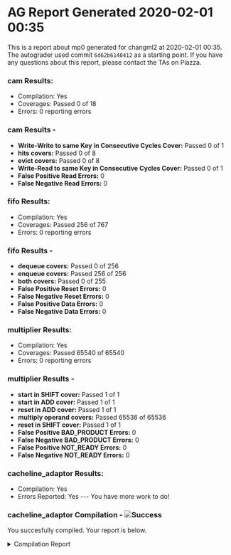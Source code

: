 # AG Report Generated 2020-02-01 00:35
This is a report about mp0 generated for changml2 at 2020-02-01 00:35. The autograder used commit ``6d62b6140412`` as a starting point. If you have any questions about this report, please contact the TAs on Piazza.
### cam Results:
 - Compilation: Yes
 - Coverages: Passed 0 of 18
 - Errors: 0 reporting errors


### cam Results - 
<ul>
<li><b>Write-Write to same Key in Consecutive Cycles Cover:</b> Passed 0 of 1</li>
<li><b>hits covers:</b> Passed 0 of 8</li>
<li><b>evict covers:</b> Passed 0 of 8</li>
<li><b>Write-Read to same Key in Consecutive Cycles Cover:</b> Passed 0 of 1</li>
<li><b>False Positive Read Errors:</b> 0</li>
<li><b>False Negative Read Errors:</b> 0</li>
</ul>

### fifo Results:
 - Compilation: Yes
 - Coverages: Passed 256 of 767
 - Errors: 0 reporting errors


### fifo Results - 
<ul>
<li><b>dequeue covers:</b> Passed 0 of 256</li>
<li><b>enqueue covers:</b> Passed 256 of 256</li>
<li><b>both covers:</b> Passed 0 of 255</li>
<li><b>False Positive Reset Errors:</b> 0</li>
<li><b>False Negative Reset Errors:</b> 0</li>
<li><b>False Positive Data Errors:</b> 0</li>
<li><b>False Negative Data Errors:</b> 0</li>
</ul>

### multiplier Results:
 - Compilation: Yes
 - Coverages: Passed 65540 of 65540
 - Errors: 0 reporting errors


### multiplier Results - 
<ul>
<li><b>start in SHIFT cover:</b> Passed 1 of 1</li>
<li><b>start in ADD cover:</b> Passed 1 of 1</li>
<li><b>reset in ADD cover:</b> Passed 1 of 1</li>
<li><b>multiply operand covers:</b> Passed 65536 of 65536</li>
<li><b>reset in SHIFT cover:</b> Passed 1 of 1</li>
<li><b>False Positive BAD_PRODUCT Errors:</b> 0</li>
<li><b>False Negative BAD_PRODUCT Errors:</b> 0</li>
<li><b>False Positive NOT_READY Errors:</b> 0</li>
<li><b>False Negative NOT_READY Errors:</b> 0</li>
</ul>

### cacheline_adaptor Results:
 - Compilation: Yes
 - Errors Reported: Yes --- You have more work to do!

### cacheline_adaptor Compilation - ![Success][success]
You succesfully compiled. Your report is below.
<details>
<summary>Compilation Report</summary>

```
Reading pref.tcl

# 10.5b

# do /job/student/cacheline_adaptor/staff_files/staff_run.do
# if {[file exists rtl_work]} {
# 	vdel -lib rtl_work -all
# }
# vlib rtl_work
# vmap work rtl_work
# Model Technology ModelSim - Intel FPGA Edition vmap 10.5b Lib Mapping Utility 2016.10 Oct  5 2016
# vmap work rtl_work 
# Modifying /opt/altera/modelsim_ase/linuxaloem/../modelsim.ini
# 
# vlog -sv -work work  {./hdl/cacheline_adaptor.sv}
# Model Technology ModelSim - Intel FPGA Edition vlog 10.5b Compiler 2016.10 Oct  5 2016
# Start time: 06:35:17 on Feb 01,2020
# vlog -sv -work work ./hdl/cacheline_adaptor.sv 
# -- Compiling module cacheline_adaptor
# 
# Top level modules:
# 	cacheline_adaptor
# End time: 06:35:17 on Feb 01,2020, Elapsed time: 0:00:00
# Errors: 0, Warnings: 0
# vlog -sv -work work  {./hvl/testbench.sv}
# Model Technology ModelSim - Intel FPGA Edition vlog 10.5b Compiler 2016.10 Oct  5 2016
# Start time: 06:35:17 on Feb 01,2020
# vlog -sv -work work ./hvl/testbench.sv 
# -- Compiling module cacheline_adaptor
# -- Compiling module testbench
# 
# Top level modules:
# 	testbench
# End time: 06:35:17 on Feb 01,2020, Elapsed time: 0:00:00
# Errors: 0, Warnings: 0
# 
# vsim -t 1ps -L altera_ver -L lpm_ver -L sgate_ver -L altera_mf_ver -L altera_lnsim_ver -L stratixv_ver -L stratixv_hssi_ver -L stratixv_pcie_hip_ver -L rtl_work -L work -voptargs="+acc"  testbench
# vsim -t 1ps -L altera_ver -L lpm_ver -L sgate_ver -L altera_mf_ver -L altera_lnsim_ver -L stratixv_ver -L stratixv_hssi_ver -L stratixv_pcie_hip_ver -L rtl_work -L work -voptargs=""+acc"" testbench 
# Start time: 06:35:17 on Feb 01,2020
# Loading sv_std.std
# Loading work.testbench
# Loading work.cacheline_adaptor
# 
# run -all
# Starting Read Tests
# ** Error: @499995 TB: timeout
#    Time: 499995 ps  Scope: testbench.timeout File: ./hvl/testbench.sv Line: 158
# ** Note: $finish    : ./hvl/testbench.sv(159)
#    Time: 499995 ps  Iteration: 2  Instance: /testbench
# End time: 06:35:17 on Feb 01,2020, Elapsed time: 0:00:00
# Errors: 1, Warnings: 0
```

</details>

[success]: https://upload.wikimedia.org/wikipedia/commons/thumb/0/03/Green_check.svg/13px-Green_check.svg.png 
[failure]: https://upload.wikimedia.org/wikipedia/en/thumb/b/ba/Red_x.svg/13px-Red_x.svg.png 
